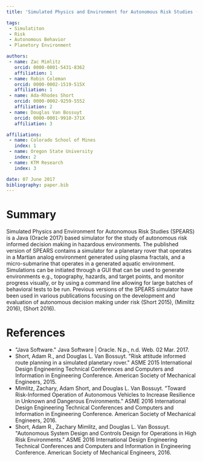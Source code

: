 ```yaml
---
title: 'Simulated Physics and Environment for Autonomous Risk Studies (SPEARS)'

tags:
 - Simulatiton
 - Risk
 - Autonomous Behavior
 - Planetory Environment

authors:
 - name: Zac Mimlitz
   orcid: 0000-0001-5431-8362
   affiliation: 1
 - name: Robin Coleman
   orcid: 0000-0002-1519-515X
   affiliation: 1
 - name: Ada-Rhodes Short
   orcid: 0000-0002-9259-5552
   affiliation: 2
 - name: Douglas Van Bossuyt
   orcid: 0000-0001-9910-371X
   affiliation: 3

affiliations:
 - name: Colorado School of Mines
   index: 1
 - name: Oregon State University 
   index: 2
 - name: KTM Research
   index: 3

date: 07 June 2017
bibliography: paper.bib
---
```


# Summary

Simulated Physics and Environment for Autonomous Risk Studies (SPEARS) is a Java 
(Oracle 2017) based simulator for the study of autonomous risk informed decision 
making in hazardous environments. The published version of SPEARS contains a 
simulator for a planetary rover that operates in a Martian analog environment 
generated using plasma fractals, and a micro-submarine that operates in a generated 
aquatic environment. Simulations can be initiated through a GUI that can be used to 
generate environments e.g., topography, hazards, and target points, and monitor 
progress visually, or by using a command line allowing for large batches of 
behavioral tests to be run. Previous versions of the SPEARS simulator have been 
used in various publications focusing on the development and evaluation of 
autonomous decision making under risk (Short 2015), (Mimlitz 2016), (Short 2016).

# References
 - "Java Software." Java Software | Oracle. N.p., n.d. Web. 02 Mar. 2017.
 - Short, Adam R., and Douglas L. Van Bossuyt. "Risk attitude informed route planning in a simulated planetary rover." ASME 2015 International Design Engineering Technical Conferences and Computers and Information in Engineering Conference. American Society of Mechanical Engineers, 2015.
 - Mimlitz, Zachary, Adam Short, and Douglas L. Van Bossuyt. "Toward Risk-Informed Operation of Autonomous Vehicles to Increase Resilience in Unknown and Dangerous Environments." ASME 2016 International Design Engineering Technical Conferences and Computers and Information in Engineering Conference. American Society of Mechanical Engineers, 2016.
 - Short, Adam R., Zachary Mimlitz, and Douglas L. Van Bossuyt. "Autonomous System Design and Controls Design for Operations in High Risk Environments." ASME 2016 International Design Engineering Technical Conferences and Computers and Information in Engineering Conference. American Society of Mechanical Engineers, 2016.	 
